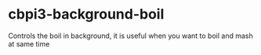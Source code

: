 # cbpi3-background-boil
Controls the boil in background, it is useful when you want to boil and mash at same time

